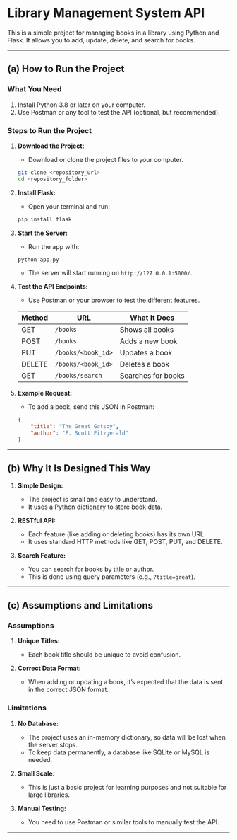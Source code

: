 # Library Management System API

This is a simple project for managing books in a library using Python and Flask. It allows you to add, update, delete, and search for books.

---

## (a) How to Run the Project

### **What You Need**
1. Install Python 3.8 or later on your computer.
2. Use Postman or any tool to test the API (optional, but recommended).

### **Steps to Run the Project**
1. **Download the Project:**
   - Download or clone the project files to your computer.
   ```bash
   git clone <repository_url>
   cd <repository_folder>
   ```

2. **Install Flask:**
   - Open your terminal and run:
   ```bash
   pip install flask
   ```

3. **Start the Server:**
   - Run the app with:
   ```bash
   python app.py
   ```
   - The server will start running on `http://127.0.0.1:5000/`.

4. **Test the API Endpoints:**
   - Use Postman or your browser to test the different features.

   | Method | URL                       | What It Does           |
   |--------|---------------------------|------------------------|
   | GET    | `/books`                 | Shows all books        |
   | POST   | `/books`                 | Adds a new book        |
   | PUT    | `/books/<book_id>`       | Updates a book         |
   | DELETE | `/books/<book_id>`       | Deletes a book         |
   | GET    | `/books/search`          | Searches for books     |

5. **Example Request:**
   - To add a book, send this JSON in Postman:
   ```json
   {
       "title": "The Great Gatsby",
       "author": "F. Scott Fitzgerald"
   }
   ```

---

## (b) Why It Is Designed This Way

1. **Simple Design:**
   - The project is small and easy to understand.
   - It uses a Python dictionary to store book data.

2. **RESTful API:**
   - Each feature (like adding or deleting books) has its own URL.
   - It uses standard HTTP methods like GET, POST, PUT, and DELETE.

3. **Search Feature:**
   - You can search for books by title or author.
   - This is done using query parameters (e.g., `?title=great`).

---

## (c) Assumptions and Limitations

### **Assumptions**
1. **Unique Titles:**
   - Each book title should be unique to avoid confusion.

2. **Correct Data Format:**
   - When adding or updating a book, it’s expected that the data is sent in the correct JSON format.

### **Limitations**
1. **No Database:**
   - The project uses an in-memory dictionary, so data will be lost when the server stops.
   - To keep data permanently, a database like SQLite or MySQL is needed.

2. **Small Scale:**
   - This is just a basic project for learning purposes and not suitable for large libraries.

3. **Manual Testing:**
   - You need to use Postman or similar tools to manually test the API.

---

